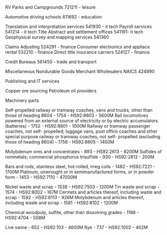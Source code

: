 RV Parks and Campgrounds 721211 - leisure

Automotive driving schools 611692 - education

Translation and interpretation services 541930 - it tech
Payroll services 541214 - it tech
Title Abstract and settlement offices 541191- it tech
Geophysical survey and mapping services 541360 

Claims Adjusting 524291 - finance
Consumer electronics and appliace rental 532210 - finance
Direct title insurance carriers 524127 - finance

Credit Bureaus 561450 - trade and transport



Miscellaneous Nondurable Goods Merchant Wholesalers NAICS 424990

Publishing and IT services

Copper ore sourcing
Petroleum oil providers

Machinery parts




Self-propelled railway or tramway coaches, vans and trucks, other than those of heading 8604 - 1754 - HS92:8603 - 5600M
Rail locomotives powered from an external source of electricity or by electric accumulators (batteries) - 1752 - HS92:8601 - 1000M
Railway or tramway passenger coaches, not self- propelled; luggage vans, post office coaches and other special purpose railway or tramway coaches, not self- propelled (excluding those of heading 8604) - 1756 - HS92:8605 - 1400M

Molybdenum ores and concentrates - 893 - HS92:2613 - 8200M
Sulfides of nonmetals; commercial phosphorus trisulfide - 930 - HS92:2813 - 200M

Bars and rods, stainless steel, hot-rolled, irreg coils - 1482 - HS92:7221 - 1700M
Platinum, unwrought or in semimanufactured forms, or in powder form - 1453 - HS92:7110 - 47000M

Nickel waste and scrap - 1538 - HS92:7503 - 1200M
Tin waste and scrap - 1574 - HS92:8002 - 167M
Cermets and articles thereof, including waste and scrap - 1592 - HS92:8113 - 926M
Molybdenum and articles thereof, including waste and scrap - 1581 - HS92:8102 - 1200M

Chemical woodpulp, sulfite, other than dissolving grades - 1188 - HS92:4704 - 508M

Live swine - 652 - HS92:103 - 4600M
Rye - 737 - HS92:1002 - 402M



